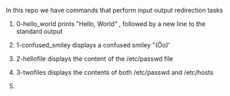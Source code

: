 In this repo we have commands that perform input output redirection tasks

1. 0-hello_world prints "Hello, World" , followed by a new line to the standard output

2. 1-confused_smiley displays a confused smiley "(Ôo)'

3. 2-hellofile displays the content of the /etc/passwd file

4. 3-twofiles displays the contents of both /etc/passwd and /etc/hosts

5. 